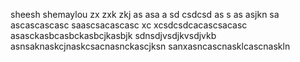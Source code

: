 sheesh
shemaylou
zx zxk zkj  as asa a
sd
csdcsd
as s as asjkn sa
ascascascasc
saascsacascasc xc xcsdcsdcacascsacasc
asasckasbcasbckasbcjkasbjk
sdnsdjvsdjkvsdjvkb
asnsaknaskcjnaskcsacnasnckascjksn
sanxasncascnasklcascnaskln
